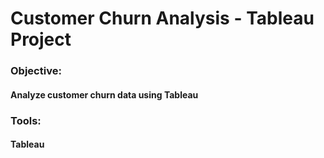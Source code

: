 # Customer Churn Analysis - Tableau Project
### Objective:
#### Analyze customer churn data using Tableau
### Tools:
#### Tableau
